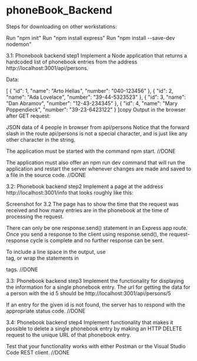 # phoneBook_Backend
Steps for downloading on other workstations:

Run "npm init"
Run "npm install express"
Run "npm install --save-dev nodemon"


3.1: Phonebook backend step1
Implement a Node application that returns a hardcoded list of phonebook entries from the address http://localhost:3001/api/persons.

Data:

[
    { 
      "id": 1,
      "name": "Arto Hellas", 
      "number": "040-123456"
    },
    { 
      "id": 2,
      "name": "Ada Lovelace", 
      "number": "39-44-5323523"
    },
    { 
      "id": 3,
      "name": "Dan Abramov", 
      "number": "12-43-234345"
    },
    { 
      "id": 4,
      "name": "Mary Poppendieck", 
      "number": "39-23-6423122"
    }
]copy
Output in the browser after GET request:

JSON data of 4 people in browser from api/persons
Notice that the forward slash in the route api/persons is not a special character, and is just like any other character in the string.

The application must be started with the command npm start. //DONE

The application must also offer an npm run dev command that will run the application and restart the server whenever changes are made and saved to a file in the source code. //DONE


3.2: Phonebook backend step2
Implement a page at the address http://localhost:3001/info that looks roughly like this:

Screenshot for 3.2
The page has to show the time that the request was received and how many entries are in the phonebook at the time of processing the request.

There can only be one response.send() statement in an Express app route. Once you send a response to the client using response.send(), the request-response cycle is complete and no further response can be sent.

To include a line space in the output, use <br/> tag, or wrap the statements in <p> tags. //DONE


3.3: Phonebook backend step3
Implement the functionality for displaying the information for a single phonebook entry. The url for getting the data for a person with the id 5 should be http://localhost:3001/api/persons/5

If an entry for the given id is not found, the server has to respond with the appropriate status code. //DONE

3.4: Phonebook backend step4
Implement functionality that makes it possible to delete a single phonebook entry by making an HTTP DELETE request to the unique URL of that phonebook entry.

Test that your functionality works with either Postman or the Visual Studio Code REST client. //DONE

